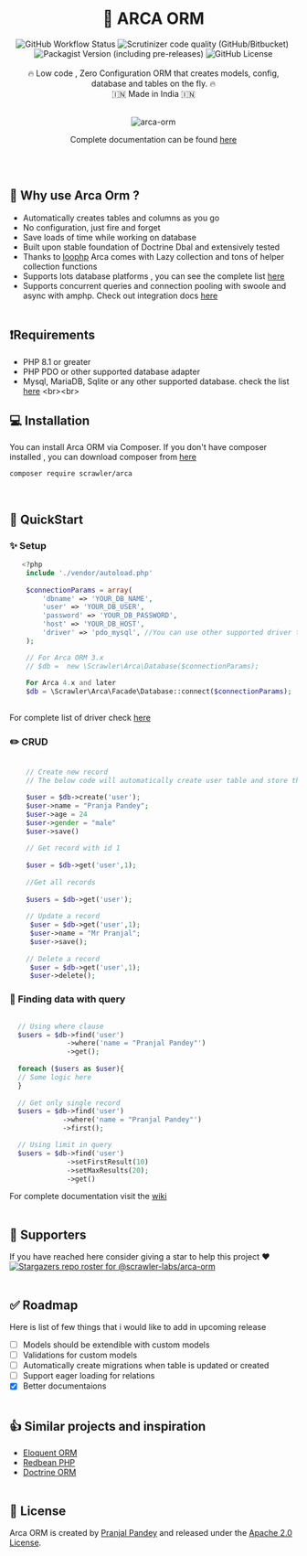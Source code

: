 <div align="center">
<h1> 🚀 ARCA ORM</h1>
<img alt="GitHub Workflow Status" src="https://img.shields.io/github/workflow/status/scrawler-labs/arca-orm/Tests?style=flat-square">&nbsp;<img alt="Scrutinizer code quality (GitHub/Bitbucket)" src="https://img.shields.io/scrutinizer/quality/g/scrawler-labs/arca-orm?style=flat-square">&nbsp;<img alt="Packagist Version (including pre-releases)" src="https://img.shields.io/packagist/v/scrawler/arca?include_prereleases&style=flat-square">&nbsp;<img alt="GitHub License" src="https://img.shields.io/github/license/scrawler-labs/arca-orm?color=blue&style=flat-square">
<br><br>
🔥 Low code , Zero Configuration ORM that creates models, config, database and tables on the fly. 🔥<br>
 🇮🇳 Made in India 🇮🇳
<br><br>
   
![arca-orm](https://user-images.githubusercontent.com/7591484/170266248-62e23e46-241c-4063-93b8-772eb0de51b0.gif)
 
 Complete documentation can be found [here](https://github.com/scrawler-labs/arca-orm/wiki)
</div>
<br><br>

## 🤔 Why use Arca Orm ?
- Automatically creates tables and columns as you go
- No configuration, just fire and forget
- Save loads of time while working on database
- Built upon stable foundation of Doctrine Dbal and extensively tested
- Thanks to [loophp](https://github.com/loophp/collection) Arca comes with Lazy collection and tons of helper collection functions
- Supports lots database platforms , you can see the complete list [here](https://github.com/scrawler-labs/arca-orm/wiki/1.-Database-and-Drivers)
- Supports concurrent queries and connection pooling with swoole and async with amphp. Check out integration docs [here](https://github.com/scrawler-labs/arca-orm/wiki/7.-Using-with-Swoole-and-Amphp)
<br><br>

## ❗Requirements
- PHP 8.1 or greater
- PHP PDO or other supported database adapter
- Mysql, MariaDB, Sqlite or any other supported database. check the list [here]([https://www.doctrine-project.org/projects/doctrine-dbal/en/latest/reference/platforms.html#platforms](https://github.com/scrawler-labs/arca-orm/wiki/1.-Database-and-Drivers)) 
<br><br>
## 💻 Installation
You can install Arca ORM via Composer. If you don't have composer installed , you can download composer from [here](https://getcomposer.org/download/)

```
composer require scrawler/arca
```
<br>

## 🏁  QuickStart

### ✨ Setup
```php
   <?php
    include './vendor/autoload.php'
    
    $connectionParams = array(
        'dbname' => 'YOUR_DB_NAME',
        'user' => 'YOUR_DB_USER',
        'password' => 'YOUR_DB_PASSWORD',
        'host' => 'YOUR_DB_HOST',
        'driver' => 'pdo_mysql', //You can use other supported driver this is the most basic mysql driver
    );

    // For Arca ORM 3.x
    // $db =  new \Scrawler\Arca\Database($connectionParams);
    
    For Arca 4.x and later 
    $db = \Scrawler\Arca\Facade\Database::connect($connectionParams);
    
```
For complete list of driver check [here](https://github.com/scrawler-labs/arca-orm/wiki/1.-Database-and-Drivers)
    
### ✏️ CRUD
```php

    // Create new record
    // The below code will automatically create user table and store the record

    $user = $db->create('user');
    $user->name = "Pranja Pandey";
    $user->age = 24
    $user->gender = "male"
    $user->save()
    
    // Get record with id 1
    
    $user = $db->get('user',1);
    
    //Get all records
    
    $users = $db->get('user');
    
    // Update a record
     $user = $db->get('user',1);
     $user->name = "Mr Pranjal";
     $user->save();
     
    // Delete a record
     $user = $db->get('user',1);
     $user->delete();

```

### 🔎 Finding data with query
```php

  // Using where clause
  $users = $db->find('user')
              ->where('name = "Pranjal Pandey"')
              ->get();
              
  foreach ($users as $user){
  // Some logic here 
  }
  
  // Get only single record
  $users = $db->find('user')
             ->where('name = "Pranjal Pandey"')
             ->first();  

  // Using limit in query
  $users = $db->find('user')
              ->setFirstResult(10)
              ->setMaxResults(20);
              ->get()

```
For complete documentation visit the [wiki](https://github.com/scrawler-labs/arca-orm/wiki)
<br><br>
## 👏 Supporters
If you have reached here consider giving a star to help this project ❤️ 
[![Stargazers repo roster for @scrawler-labs/arca-orm](https://reporoster.com/stars/dark/notext/scrawler-labs/arca-orm)](https://github.com/scrawler-labs/arca-orm/stargazers)
<br><br>

## ✅ Roadmap
Here is list of few things that i would like to add in upcoming release
- [ ] Models should be extendible with custom models
- [ ] Validations for custom models
- [ ] Automatically create migrations when table is updated or created
- [ ] Support eager loading for relations
- [X] Better documentaions
<br><br>

## 👍 Similar projects and inspiration
- [Eloquent ORM](https://laravel.com/docs/5.0/eloquent)
- [Redbean PHP](https://redbeanphp.com/index.php)
- [Doctrine ORM](https://www.doctrine-project.org/projects/doctrine-orm/en/2.11/index.html)
<br><br>

## 📄 License
Arca ORM is created by [Pranjal Pandey](https://www.github.com/ipranjal) and released under the [Apache 2.0 License](https://github.com/scrawler-labs/arca-orm/blob/main/LICENSE).
